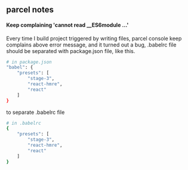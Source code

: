 parcel notes
------------

#### Keep complaining 'cannot read __ES6module ...' 
Every time I build project triggered by writing files, parcel console keep complains
above error message, and it turned out a bug, .babelrc file should be
separated with package.json file, like this.
```bash
# in package.json
"babel": {
    "presets": [
        "stage-3",
        "react-hmre",
        "react"
    ]
}
```
to separate .babelrc file
```bash
# in .babelrc
{
    "presets": [
        "stage-3",
        "react-hmre",
        "react"
    ]
}
```



